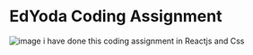 # EdYoda Coding Assignment
![image](https://github.com/lalankumar001/EdYodaCodingAssignment/assets/103441165/a2373c90-8f53-48e3-95c0-f24ea6162d1c)
i have done this coding assignment in Reactjs and Css  
